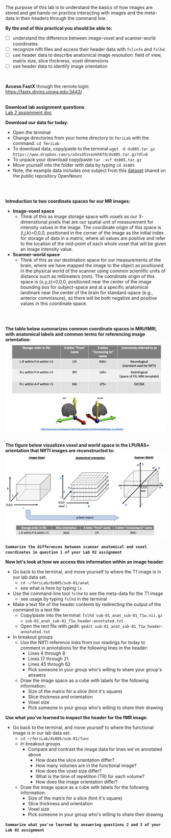 The purpose of this lab is to understand the basics of how images are stored and get hands-on practice interacting with images and the meta-data in their headers through the command line. 

**By the end of this practical you should be able to:** <br/>
* [ ] understand the difference between image-voxel and scanner-world coordinates  <br/>
* [ ] recognize nifti files and access their header data with `fslinfo` and `fslhd` <br/>
* [ ] use header data to describe anatomical image resolution: field of view, matrix size, slice thickness, voxel dimensions <br/>
* [ ] use header data to identify image orientation  <br/>
<br/>


**Access FastX** through the remote login: <br>
https://fastx.divms.uiowa.edu:3443/  <br/>
<br/>

**Download lab assignment questions**: <br/>
[Lab 2 assignment doc](https://www.dropbox.com/s/6mmzh8dev3dnesy/Lab-02_questions.docx?dl=0)

**Download our data for today**: <br/>
*  Open the terminal
*  Change directories from your home directory to `fmriLab` with the command: `cd fmriLab`
*  To download data, copy/paste to the terminal `wget -O ds005.tar.gz https://www.dropbox.com/s/a3xsd5svookh6f9/ds005.tar.gz?dl=0`
*  To unpack your download copy/paste `tar -xvf ds005.tar.gz`
*  Move yourself into the folder with data by typing `cd ds005`
*  Note, the example data includes one subject from this [dataset](https://openneuro.org/datasets/ds000005/versions/00001) shared on the public repository OpenNeuro
<br/>


<br/>

**Introduction to two coordinate spaces for our MR images:** <br/>
* **Image-voxel space**
  * Think of this as image storage space with voxels as our 3-dimenstional pixels that are our spatial unit of measurement for intensity values in the image. The coordinate origin of this space is (i,j,k)=0,0,0, positioned in the corner of the image as the initial index for storage of data in a matrix, where all values are positive and refer to the location of the mid-point of each whole voxel that will be given an image intensity value.
* **Scanner-world space**
  * Think of this as our destination space for our measurements of the brain, where we have mapped the image to the object as positioned in the physical world of the scanner using common scientific units of distance such as millimeters (mm). The coordinate origin of this space is (x,y,z)=0,0,0, positioned near the center of the image bounding box for subject-space and at a specific anatomical landmark near the center of the brain for standard-space (e.g., anterior commissure), so there will be both negative and positive values in this coordinate space.
<br/>
<br/>

**The table below summarizes common coordinate spaces in MRI/fMRI, with anatomical labels and common terms for referencing image orientation:**
    ![image-coordinate-spaces](images/images-and-metadata_coordinate-spaces-table.png)
<br/>
<br/>

**The figure below visualizes voxel and world space in the LPI/RAS+ orientation that NIfTI images are reconstructed to:** <br/>
    ![image-coordinate-spaces](images/images-and-metadata_coordinate-spaces.png)
<br/>

**`Summarize the differences between scanner anatomical and voxel coordinates in question 1 of your Lab 02 assignment`**
<br/>

**Now let's look at how we access this information within an image header**: <br/>
* Go back to the terminal, and move yourself to where the T1 image is in our lab data set. 
  * `cd ~/fmriLab/ds005/sub-01/anat`
  * see what is here by typing `ls`
* Use the command-line tool `fslhd` to see the meta-data for the T1 image
  * see usage by typing `fslhd` in the terminal
* Make a text file of the header contents by redirecting the output of the command to a text file
  * Copy/paste into the terminal: `fslhd sub-01_anat_sub-01_T1w.nii.gz > sub-01_anat_sub-01_T1w_header-annotated.txt`
  * Open the text file with gedit: `gedit sub-01_anat_sub-01_T1w_header-annotated.txt`
* In breakout groups
  * Use the NIfTI reference links from our readings for today to comment in annotations for the following lines in the header:
    * Lines 4 through 8
    * Lines 17 through 21
    * Lines 45 through 62
    * Pick someone in your group who's willing to share your group's answers 
  * Draw the image space as a cube with labels for the following information:
    * Size of the matrix for a slice (hint it's square)
    * Slice thickness and orientation
    * Voxel size
    * Pick someone in your group who's willing to share their drawing


**Use what you've learned to inspect the header for the fMR image**: <br/>
* Go back to the terminal, and move yourself to where the functional image is in our lab data set. 
  * `cd ~/fmriLab/ds005/sub-01/func`
  * In breakout groups
    * Compare and contrast the image data for lines we've annotated above
      * How does the slice orientation differ?
      * How many volumes are in the functional image?
      * How does the voxel size differ?
      * What is the time of repetition (TR) for each volume?
      * How does the image orientation differ?
  * Draw the image space as a cube with labels for the following information:
      * Size of the matrix for a slice (hint it's square)
      * Slice thickness and orientation
      * Voxel size
      * Pick someone in your group who's willing to share their drawing


**`Summarize what you've learned by answering questions 2 and 3 of your Lab 02 assignment`**
<br/>
